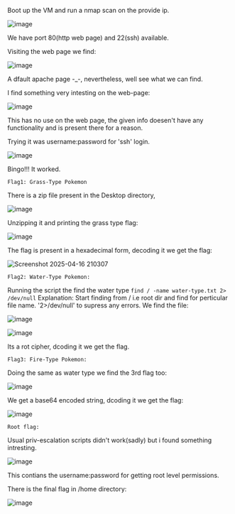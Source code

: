 Boot up the VM and run a nmap scan on the provide ip.

![image](https://github.com/user-attachments/assets/811fd424-c581-4958-97da-e76a2c723208)

We have port 80(http web page) and 22(ssh) available.

Visiting the web page we find:

![image](https://github.com/user-attachments/assets/11c3eb65-96fa-4a55-b749-88757f8df5f7)

A dfault apache page -_-, nevertheless, well see what we can find.

I find something very intesting on the web-page:

![image](https://github.com/user-attachments/assets/c33dd575-3f23-421e-9b4c-d019be1132d9)

This has no use on the web page, the given info doesen't have any functionality and is present there for a reason.

Trying it was username:password for 'ssh' login.

![image](https://github.com/user-attachments/assets/83397a20-97fc-4b30-a663-a6dc66917800)

Bingo!!! It worked.

``
Flag1: Grass-Type Pokemon
``

There is a zip file present in the Desktop directory,

![image](https://github.com/user-attachments/assets/82cd20a1-8174-4a66-b47d-ee2959f5de09)

Unzipping it and printing the grass type flag:

![image](https://github.com/user-attachments/assets/bd697dc3-0baa-4439-a48e-7233aea05ee8)

The flag is present in a hexadecimal form, decoding it we get the flag:

![Screenshot 2025-04-16 210307](https://github.com/user-attachments/assets/0eece56d-907a-4da5-b465-7d1e4f36ea4c)

``
Flag2: Water-Type Pokemon:
``

Running the script the find the water type ``find / -name water-type.txt 2> /dev/null`` Explanation: Start finding from / i.e root dir and find for perticular file name. '2>/dev/null' to supress any errors. We find the file:

![image](https://github.com/user-attachments/assets/50086ff8-d68e-4767-bb9b-662d96b12eb6)

![image](https://github.com/user-attachments/assets/ae327b96-5d35-4e49-bb8e-91eaa294e334)

Its a rot cipher, dcoding it we get the flag.

``
Flag3: Fire-Type Pokemon:
``

Doing the same as water type we find the 3rd flag too:

![image](https://github.com/user-attachments/assets/0f08d27c-fabd-4130-8069-d0e0ff8dd5c6)

We get a base64 encoded string, dcoding it we get the flag:

![image](https://github.com/user-attachments/assets/54dce0f4-1fee-4e32-bac5-528198e974c2)

``
Root flag:
``

Usual priv-escalation scripts didn't work(sadly) but i found something intresting.

![image](https://github.com/user-attachments/assets/1d9b7904-d5d6-42d9-931f-80cd6410dca5)

This contians the username:password for getting root level permissions.

There is the final flag in /home directory:

![image](https://github.com/user-attachments/assets/52cd7228-9946-4dcd-893a-a86d3bc45116)
